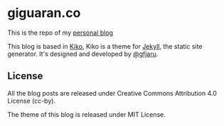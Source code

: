 # giguaran.co

This is the repo of my [personal blog](http://giguaran.co)

This blog is based in [Kiko](http://github.com/gfjaru/Kiko), Kiko is a theme for [Jekyll](http://jekyllrb.com), the static site generator. It's designed and developed by [@gfjaru](https://twitter.com/gfjaru).

## License

All the blog posts are released under Creative Commons Attribution 4.0 License (cc-by). 

The theme of this blog is released under MIT License. 
